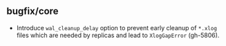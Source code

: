 ## bugfix/core

* Introduce `wal_cleanup_delay` option to prevent early cleanup
  of `*.xlog` files which are needed by replicas and lead to
  `XlogGapError` (gh-5806).
